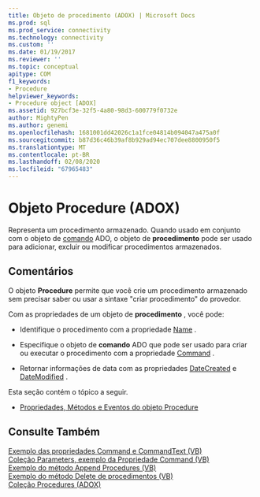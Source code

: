 ```yaml
---
title: Objeto de procedimento (ADOX) | Microsoft Docs
ms.prod: sql
ms.prod_service: connectivity
ms.technology: connectivity
ms.custom: ''
ms.date: 01/19/2017
ms.reviewer: ''
ms.topic: conceptual
apitype: COM
f1_keywords:
- Procedure
helpviewer_keywords:
- Procedure object [ADOX]
ms.assetid: 927bcf3e-32f5-4a80-98d3-600779f0732e
author: MightyPen
ms.author: genemi
ms.openlocfilehash: 1681001dd42026c1a1fce04814b094047a475a0f
ms.sourcegitcommit: b87d36c46b39af8b929ad94ec707dee8800950f5
ms.translationtype: MT
ms.contentlocale: pt-BR
ms.lasthandoff: 02/08/2020
ms.locfileid: "67965483"
---
```

# <a name="procedure-object-adox"></a>Objeto Procedure (ADOX)
Representa um procedimento armazenado. Quando usado em conjunto com o objeto de [comando](../../../ado/reference/ado-api/command-object-ado.md) ADO, o objeto de **procedimento** pode ser usado para adicionar, excluir ou modificar procedimentos armazenados.  
  
## <a name="remarks"></a>Comentários  
 O objeto **Procedure** permite que você crie um procedimento armazenado sem precisar saber ou usar a sintaxe "criar procedimento" do provedor.  
  
 Com as propriedades de um objeto de **procedimento** , você pode:  
  
-   Identifique o procedimento com a propriedade [Name](../../../ado/reference/adox-api/name-property-adox.md) .  
  
-   Especifique o objeto de **comando** ADO que pode ser usado para criar ou executar o procedimento com a propriedade [Command](../../../ado/reference/adox-api/command-property-adox.md) .  
  
-   Retornar informações de data com as propriedades [DateCreated](../../../ado/reference/adox-api/datecreated-property-adox.md) e [DateModified](../../../ado/reference/adox-api/datemodified-property-adox.md) .  
  
 Esta seção contém o tópico a seguir.  
  
-   [Propriedades, Métodos e Eventos do objeto Procedure](../../../ado/reference/adox-api/procedure-object-properties-methods-and-events.md)  
  
## <a name="see-also"></a>Consulte Também  
 [Exemplo das propriedades Command e CommandText (VB)](../../../ado/reference/adox-api/command-and-commandtext-properties-example-vb.md)   
 [Coleção Parameters, exemplo da Propriedade Command (VB)](../../../ado/reference/adox-api/parameters-collection-command-property-example-vb.md)   
 [Exemplo do método Append Procedures (VB)](../../../ado/reference/adox-api/procedures-append-method-example-vb.md)   
 [Exemplo do método Delete de procedimentos (VB)](../../../ado/reference/adox-api/procedures-delete-method-example-vb.md)   
 [Coleção Procedures (ADOX)](../../../ado/reference/adox-api/procedures-collection-adox.md)
